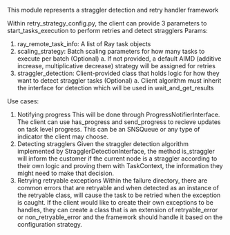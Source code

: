 This module represents a straggler detection and retry handler framework 

Within retry_strategy_config.py, the client can provide 3 parameters to start_tasks_execution to perform retries and detect stragglers 
Params:
1. ray_remote_task_info: A list of Ray task objects 
2. scaling_strategy: Batch scaling parameters for how many tasks to execute per batch (Optional)
    a. If not provided, a default AIMD (additive increase, multiplicative decrease) strategy will be assigned for retries
3. straggler_detection: Client-provided class that holds logic for how they want to detect straggler tasks (Optional)
   a. Client algorithm must inherit the interface for detection which will be used in wait_and_get_results

Use cases:
1. Notifying progress
    This will be done through ProgressNotifierInterface. The client can use has_progress and send_progress
    to recieve updates on task level progress. This can be an SNSQueue or any type of indicator the client may choose.
2. Detecting stragglers
   Given the straggler detection algorithm implemented by StragglerDetectionInterface, the method is_straggler will inform 
   the customer if the current node is a straggler according to their own logic and proving them with TaskContext, the information 
   they might need to make that decision.
3. Retrying retryable exceptions
   Within the failure directory, there are common errors that are retryable and when detected as an instance 
   of the retryable class, will cause the task to be retried when the exception is caught. If the client would like
   to create their own exceptions to be handles, they can create a class that is an extension of retryable_error or 
   non_retryable_error and the framework should handle it based on the configuration strategy.




